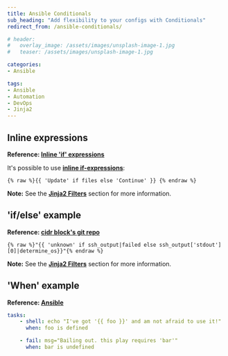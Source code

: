 ```yaml
---
title: Ansible Conditionals
sub_heading: "Add flexibility to your configs with Conditionals"
redirect_from: /ansible-conditionals/

# header:
#   overlay_image: /assets/images/unsplash-image-1.jpg
#   teaser: /assets/images/unsplash-image-1.jpg

categories:
- Ansible

tags:
- Ansible
- Automation
- DevOps
- Jinja2
---
```

## Inline expressions

**Reference: [Inline 'if' expressions](http://stackoverflow.com/questions/14214942/python-jinja2-shorthand-conditional)**

It's possible to use **[inline if-expressions](http://jinja.pocoo.org/docs/templates/#if-expression)**:

```
{% raw %}{{ 'Update' if files else 'Continue' }} {% endraw %}
```

**Note:** See the [**Jinja2 Filters**](/tags/#jinja2) section for more information.

## 'if/else' example

**Reference: [cidr block's git repo](https://github.com/cidrblock/sot_vlans/blob/master/roles/determine_os/tasks/main.yml)**

```
{% raw %}"{{ 'unknown' if ssh_output|failed else ssh_output['stdout'][0]|determine_os}}"{% endraw %}
```

**Note:** See the [**Jinja2 Filters**](/tags/#jinja2) section for more information.

## 'When' example

**Reference: [Ansible](http://docs.ansible.com/ansible/playbooks_conditionals.html)**

```yaml
tasks:
    - shell: echo "I've got '{{ foo }}' and am not afraid to use it!"
      when: foo is defined

    - fail: msg="Bailing out. this play requires 'bar'"
      when: bar is undefined
```